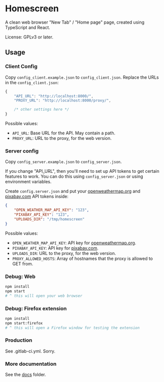 # Homescreen

A clean web browser "New Tab" / "Home page" page, created using TypeScript and React.

License: GPLv3 or later.

## Usage

### Client Config

Copy `config_client.example.json` to `config_client.json`.
Replace the URLs in the `config_client.json`:

```js
{
	"API_URL": "http://localhost:8000/",
	"PROXY_URL": "http://localhost:8000/proxy/",

	/* other settings here */
}
```

Possible values:

* `API_URL`: Base URL for the API. May contain a path.
* `PROXY_URL`: URL to the proxy, for the web version.

### Server config

Copy `config_server.example.json` to `config_server.json`.

If you change "API_URL", then you'll need to set up API tokens to get
certain features to work. You can do this using `config_server.json` or using environment variables.

Create `config.server.json` and put your
[openweathermap.org](https://home.openweathermap.org/users/sign_up)
and [pixabay.com](https://pixabay.com/api/docs/) API tokens inside:

```json
{
	"OPEN_WEATHER_MAP_API_KEY": "123",
	"PIXABAY_API_KEY": "123",
	"UPLOADS_DIR": "/tmp/homescreen"
}
```

Possible values:

* `OPEN_WEATHER_MAP_API_KEY`: API key for [openweathermap.org](https://home.openweathermap.org/users/sign_up).
* `PIXABAY_API_KEY`: API key for [pixabay.com](https://pixabay.com/api/docs/).
* `UPLOADS_DIR`: URL to the proxy, for the web version.
* `PROXY_ALLOWED_HOSTS`: Array of hostnames that the proxy is allowed to GET from.

### Debug: Web

```bash
npm install
npm start
# ^ this will open your web browser
```

### Debug: Firefox extension

```bash
npm install
npm start:firefox
# ^ this will open a Firefox window for testing the extension
```

### Production

See .gitlab-ci.yml. Sorry.

### More documentation

See the [docs](docs) folder.
